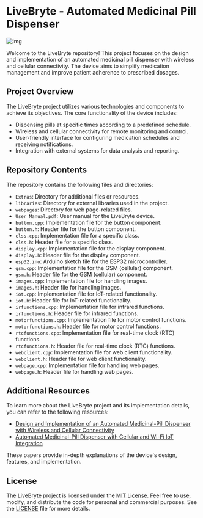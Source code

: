 # LiveBryte - Automated Medicinal Pill Dispenser

![img](https://i.ibb.co/KrrWctB/livebryte.png=.4x)

Welcome to the LiveBryte repository! This project focuses on the design and implementation of an automated medicinal pill dispenser with wireless and cellular connectivity. The device aims to simplify medication management and improve patient adherence to prescribed dosages.

## Project Overview

The LiveBryte project utilizes various technologies and components to achieve its objectives. The core functionality of the device includes:

- Dispensing pills at specific times according to a predefined schedule.
- Wireless and cellular connectivity for remote monitoring and control.
- User-friendly interface for configuring medication schedules and receiving notifications.
- Integration with external systems for data analysis and reporting.

## Repository Contents

The repository contains the following files and directories:

- `Extras`: Directory for additional files or resources.
- `libraries`: Directory for external libraries used in the project.
- `webpages`: Directory for web page-related files.
- `User Manual.pdf`: User manual for the LiveBryte device.
- `button.cpp`: Implementation file for the button component.
- `button.h`: Header file for the button component.
- `clss.cpp`: Implementation file for a specific class.
- `clss.h`: Header file for a specific class.
- `display.cpp`: Implementation file for the display component.
- `display.h`: Header file for the display component.
- `esp32.ino`: Arduino sketch file for the ESP32 microcontroller.
- `gsm.cpp`: Implementation file for the GSM (cellular) component.
- `gsm.h`: Header file for the GSM (cellular) component.
- `images.cpp`: Implementation file for handling images.
- `images.h`: Header file for handling images.
- `iot.cpp`: Implementation file for IoT-related functionality.
- `iot.h`: Header file for IoT-related functionality.
- `irfunctions.cpp`: Implementation file for infrared functions.
- `irfunctions.h`: Header file for infrared functions.
- `motorfunctions.cpp`: Implementation file for motor control functions.
- `motorfunctions.h`: Header file for motor control functions.
- `rtcfunctions.cpp`: Implementation file for real-time clock (RTC) functions.
- `rtcfunctions.h`: Header file for real-time clock (RTC) functions.
- `webclient.cpp`: Implementation file for web client functionality.
- `webclient.h`: Header file for web client functionality.
- `webpage.cpp`: Implementation file for handling web pages.
- `webpage.h`: Header file for handling web pages.

## Additional Resources

To learn more about the LiveBryte project and its implementation details, you can refer to the following resources:

- [Design and Implementation of an Automated Medicinal-Pill Dispenser with Wireless and Cellular Connectivity](https://www.researchgate.net/profile/Yehan-Kodithuwakku/publication/371752318_Design_and_Implementation_of_an_Automated_Medicinal-Pill_Dispenser_with_Wireless_and_Cellular_Connectivity/links/6492fd0cb9ed6874a5c5572f/Design-and-Implementation-of-an-Automated-Medicinal-Pill-Dispenser-with-Wireless-and-Cellular-Connectivity.pdf)
- [Automated Medicinal-Pill Dispenser with Cellular and Wi-Fi IoT Integration](https://ieeexplore.ieee.org/abstract/document/9817226/)

These papers provide in-depth explanations of the device's design, features, and implementation.

## License

The LiveBryte project is licensed under the [MIT License](LICENSE). Feel free to use, modify, and distribute the code for personal and commercial purposes. See the [LICENSE](LICENSE) file for more details.
